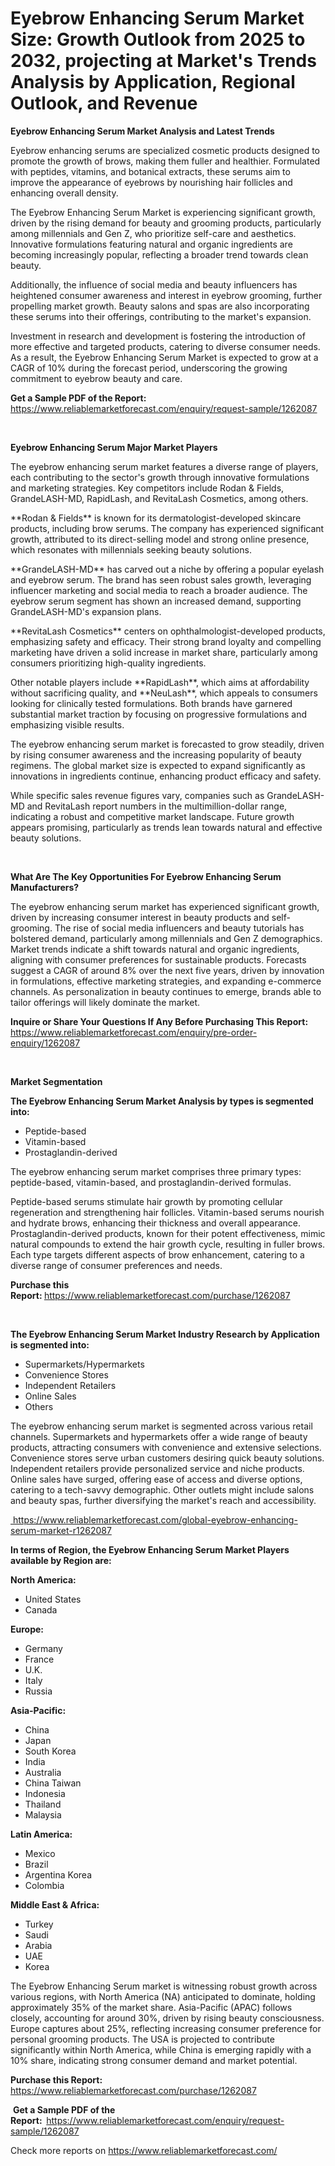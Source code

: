<p><h1>Eyebrow Enhancing Serum Market Size: Growth Outlook from 2025 to 2032, projecting at Market's Trends Analysis by Application, Regional Outlook, and Revenue</h1></p><p><strong>Eyebrow Enhancing Serum Market Analysis and Latest Trends</strong></p>
<p><p>Eyebrow enhancing serums are specialized cosmetic products designed to promote the growth of brows, making them fuller and healthier. Formulated with peptides, vitamins, and botanical extracts, these serums aim to improve the appearance of eyebrows by nourishing hair follicles and enhancing overall density. </p><p>The Eyebrow Enhancing Serum Market is experiencing significant growth, driven by the rising demand for beauty and grooming products, particularly among millennials and Gen Z, who prioritize self-care and aesthetics. Innovative formulations featuring natural and organic ingredients are becoming increasingly popular, reflecting a broader trend towards clean beauty. </p><p>Additionally, the influence of social media and beauty influencers has heightened consumer awareness and interest in eyebrow grooming, further propelling market growth. Beauty salons and spas are also incorporating these serums into their offerings, contributing to the market's expansion. </p><p>Investment in research and development is fostering the introduction of more effective and targeted products, catering to diverse consumer needs. As a result, the Eyebrow Enhancing Serum Market is expected to grow at a CAGR of 10% during the forecast period, underscoring the growing commitment to eyebrow beauty and care.</p></p>
<p><strong>Get a Sample PDF of the Report:&nbsp;</strong> <a href="https://www.reliablemarketforecast.com/enquiry/request-sample/1262087?utm_campaign=2272&utm_medium=2&utm_source=Github&utm_content=ia&utm_term=08022025&utm_id=eyebrow-enhancing-serum">https://www.reliablemarketforecast.com/enquiry/request-sample/1262087</a></p>
<p>&nbsp;</p>
<p><strong>Eyebrow Enhancing Serum Major Market Players</strong></p>
<p><p>The eyebrow enhancing serum market features a diverse range of players, each contributing to the sector's growth through innovative formulations and marketing strategies. Key competitors include Rodan & Fields, GrandeLASH-MD, RapidLash, and RevitaLash Cosmetics, among others.</p><p>**Rodan & Fields** is known for its dermatologist-developed skincare products, including brow serums. The company has experienced significant growth, attributed to its direct-selling model and strong online presence, which resonates with millennials seeking beauty solutions.</p><p>**GrandeLASH-MD** has carved out a niche by offering a popular eyelash and eyebrow serum. The brand has seen robust sales growth, leveraging influencer marketing and social media to reach a broader audience. The eyebrow serum segment has shown an increased demand, supporting GrandeLASH-MD's expansion plans.</p><p>**RevitaLash Cosmetics** centers on ophthalmologist-developed products, emphasizing safety and efficacy. Their strong brand loyalty and compelling marketing have driven a solid increase in market share, particularly among consumers prioritizing high-quality ingredients. </p><p>Other notable players include **RapidLash**, which aims at affordability without sacrificing quality, and **NeuLash**, which appeals to consumers looking for clinically tested formulations. Both brands have garnered substantial market traction by focusing on progressive formulations and emphasizing visible results.</p><p>The eyebrow enhancing serum market is forecasted to grow steadily, driven by rising consumer awareness and the increasing popularity of beauty regimens. The global market size is expected to expand significantly as innovations in ingredients continue, enhancing product efficacy and safety.</p><p>While specific sales revenue figures vary, companies such as GrandeLASH-MD and RevitaLash report numbers in the multimillion-dollar range, indicating a robust and competitive market landscape. Future growth appears promising, particularly as trends lean towards natural and effective beauty solutions.</p></p>
<p>&nbsp;</p>
<p><strong>What Are The Key Opportunities For Eyebrow Enhancing Serum Manufacturers?</strong></p>
<p><p>The eyebrow enhancing serum market has experienced significant growth, driven by increasing consumer interest in beauty products and self-grooming. The rise of social media influencers and beauty tutorials has bolstered demand, particularly among millennials and Gen Z demographics. Market trends indicate a shift towards natural and organic ingredients, aligning with consumer preferences for sustainable products. Forecasts suggest a CAGR of around 8% over the next five years, driven by innovation in formulations, effective marketing strategies, and expanding e-commerce channels. As personalization in beauty continues to emerge, brands able to tailor offerings will likely dominate the market.</p></p>
<p><strong>Inquire or Share Your Questions If Any Before Purchasing This Report:</strong> <a href="https://www.reliablemarketforecast.com/enquiry/pre-order-enquiry/1262087?utm_campaign=2272&utm_medium=2&utm_source=Github&utm_content=ia&utm_term=08022025&utm_id=eyebrow-enhancing-serum">https://www.reliablemarketforecast.com/enquiry/pre-order-enquiry/1262087</a></p>
<p>&nbsp;</p>
<p><strong>Market Segmentation</strong></p>
<p><strong>The Eyebrow Enhancing Serum Market Analysis by types is segmented into:</strong></p>
<p><ul><li>Peptide-based</li><li>Vitamin-based</li><li>Prostaglandin-derived</li></ul></p>
<p><p>The eyebrow enhancing serum market comprises three primary types: peptide-based, vitamin-based, and prostaglandin-derived formulas. </p><p>Peptide-based serums stimulate hair growth by promoting cellular regeneration and strengthening hair follicles. Vitamin-based serums nourish and hydrate brows, enhancing their thickness and overall appearance. Prostaglandin-derived products, known for their potent effectiveness, mimic natural compounds to extend the hair growth cycle, resulting in fuller brows. Each type targets different aspects of brow enhancement, catering to a diverse range of consumer preferences and needs.</p></p>
<p><strong>Purchase this Report:&nbsp;</strong><a href="https://www.reliablemarketforecast.com/purchase/1262087?utm_campaign=2272&utm_medium=2&utm_source=Github&utm_content=ia&utm_term=08022025&utm_id=eyebrow-enhancing-serum">https://www.reliablemarketforecast.com/purchase/1262087</a></p>
<p>&nbsp;</p>
<p><strong>The Eyebrow Enhancing Serum Market Industry Research by Application is segmented into:</strong></p>
<p><ul><li>Supermarkets/Hypermarkets</li><li>Convenience Stores</li><li>Independent Retailers</li><li>Online Sales</li><li>Others</li></ul></p>
<p><p>The eyebrow enhancing serum market is segmented across various retail channels. Supermarkets and hypermarkets offer a wide range of beauty products, attracting consumers with convenience and extensive selections. Convenience stores serve urban customers desiring quick beauty solutions. Independent retailers provide personalized service and niche products. Online sales have surged, offering ease of access and diverse options, catering to a tech-savvy demographic. Other outlets might include salons and beauty spas, further diversifying the market's reach and accessibility.</p></p>
<p><a href="https://www.reliablemarketforecast.com/global-eyebrow-enhancing-serum-market-r1262087?utm_campaign=2272&utm_medium=2&utm_source=Github&utm_content=ia&utm_term=08022025&utm_id=eyebrow-enhancing-serum">&nbsp;https://www.reliablemarketforecast.com/global-eyebrow-enhancing-serum-market-r1262087</a></p>
<p><strong>In terms of Region, the Eyebrow Enhancing Serum Market Players available by Region are:</strong></p>
<p>
    <p> <strong> North America: </strong>
        <ul>
            <li>United States</li>
            <li>Canada</li>
        </ul>
        </p> 
    <p> <strong> Europe: </strong>
        <ul>
            <li>Germany</li>
            <li>France</li>
            <li>U.K.</li>
            <li>Italy</li>
            <li>Russia</li>
        </ul>
        </p> 
    <p> <strong> Asia-Pacific: </strong>
        <ul>
            <li>China</li>
            <li>Japan</li>
            <li>South Korea</li>
            <li>India</li>
            <li>Australia</li>
            <li>China Taiwan</li>
            <li>Indonesia</li>
            <li>Thailand</li>
            <li>Malaysia</li>
        </ul>
        </p> 
    <p> <strong> Latin America: </strong>
        <ul>
            <li>Mexico</li>
            <li>Brazil</li>
            <li>Argentina Korea</li>
            <li>Colombia</li>
        </ul>
        </p> 
    <p> <strong> Middle East & Africa: </strong>
        <ul>
            <li>Turkey</li>
            <li>Saudi</li>
            <li>Arabia</li>
            <li>UAE</li>
            <li>Korea</li>
        </ul>
    </p>
    </p>
<p><p>The Eyebrow Enhancing Serum market is witnessing robust growth across various regions, with North America (NA) anticipated to dominate, holding approximately 35% of the market share. Asia-Pacific (APAC) follows closely, accounting for around 30%, driven by rising beauty consciousness. Europe captures about 25%, reflecting increasing consumer preference for personal grooming products. The USA is projected to contribute significantly within North America, while China is emerging rapidly with a 10% share, indicating strong consumer demand and market potential.</p></p>
<p><strong>Purchase this Report: </strong><a href="https://www.reliablemarketforecast.com/purchase/1262087?utm_campaign=2272&utm_medium=2&utm_source=Github&utm_content=ia&utm_term=08022025&utm_id=eyebrow-enhancing-serum">https://www.reliablemarketforecast.com/purchase/1262087</a></p>
<p>&nbsp;<strong>Get a Sample PDF of the Report:&nbsp;&nbsp;</strong><a href="https://www.reliablemarketforecast.com/enquiry/request-sample/1262087?utm_campaign=2272&utm_medium=2&utm_source=Github&utm_content=ia&utm_term=08022025&utm_id=eyebrow-enhancing-serum">https://www.reliablemarketforecast.com/enquiry/request-sample/1262087</a></p>
<p><strong></strong></p>
<p>Check more reports on <a href="https://www.reliablemarketforecast.com/?utm_campaign=2272&utm_medium=2&utm_source=Github&utm_content=ia&utm_term=08022025&utm_id=eyebrow-enhancing-serum">https://www.reliablemarketforecast.com/</a></p>